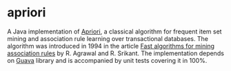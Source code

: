 apriori
=======

A Java implementation of [Apriori](https://en.wikipedia.org/wiki/Apriori_algorithm), a classical algorithm for frequent item set mining and association rule learning over transactional databases. The algorithm was introduced in 1994 in the article [Fast algorithms for mining association rules](http://www.vldb.org/conf/1994/P487.PDF) by R. Agrawal and R. Srikant. The implementation depends on [Guava](https://github.com/google/guava) library and is accompanied by unit tests covering it in 100%.
